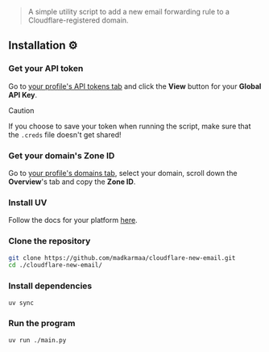 > A simple utility script to add a new email forwarding rule to a Cloudflare-registered domain.

## Installation ⚙️

### Get your API token

Go to [your profile's API tokens tab](https://dash.cloudflare.com/profile/api-tokens) and click the **View** button for your **Global API Key**.

> [!CAUTION]
>
> If you choose to save your token when running the script, make sure that the `.creds` file doesn't get shared!

### Get your domain's Zone ID

Go to [your profile's domains tab](https://dash.cloudflare.com), select your domain, scroll down the **Overview**'s tab and copy the **Zone ID**.

### Install UV

Follow the docs for your platform [here](https://docs.astral.sh/uv/getting-started/installation/).

### Clone the repository

```bash
git clone https://github.com/madkarmaa/cloudflare-new-email.git
cd ./cloudflare-new-email/
```

### Install dependencies

```bash
uv sync
```

### Run the program

```bash
uv run ./main.py
```
